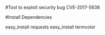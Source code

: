 #Tool to exploit security bug CVE-2017-5638


#Install Dependencies

easy_install requests
easy_install termcolor

